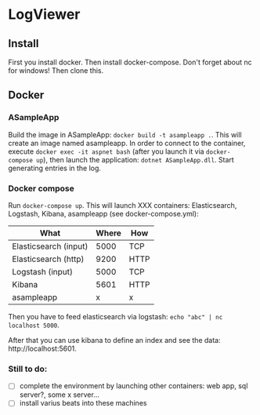 # LogViewer
## Install
First you install docker. Then install docker-compose. Don't forget about nc for windows! Then clone this.
## Docker

### ASampleApp
Build the image in ASampleApp: `docker build -t asampleapp .`. This will create an image named asampleapp. In order to connect to the container, execute `docker exec -it aspnet bash` (after you launch it via `docker-compose up`), then launch the application: `dotnet ASampleApp.dll`. Start generating entries in the log.
### Docker compose
Run `docker-compose up`. This will launch XXX containers: Elasticsearch, Logstash, Kibana, asampleapp (see docker-compose.yml):

 What | Where | How
 -----|-------|----
 Elasticsearch (input) | 5000 | TCP
 Elasticsearch (http) | 9200 | HTTP
 Logstash (input) | 5000 | TCP
 Kibana | 5601 | HTTP 
 asampleapp | x | x 

Then you have to feed elasticsearch via logstash: `echo "abc" | nc localhost 5000`. 

After that you can use kibana to define an index and see the data: http://localhost:5601.



### Still to do:
- [ ] complete the environment by launching other containers: web app, sql server?, some x server...
- [ ] install varius beats into these machines 
